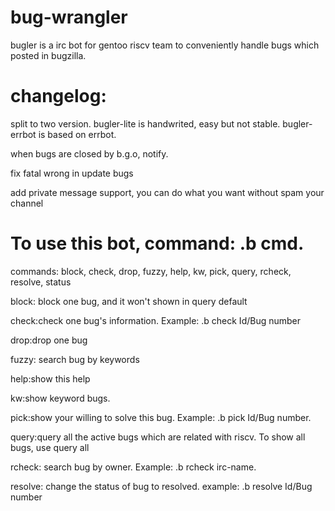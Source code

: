 # bug-wrangler
bugler is a irc bot for gentoo riscv team to conveniently handle bugs which posted in bugzilla. 
# changelog: 

split to two version. bugler-lite is handwrited, easy but not stable. bugler-errbot is based on errbot.

when bugs are closed by b.g.o, notify.

fix fatal wrong in update bugs

add private message support, you can do what you want without spam your channel
# To use this bot, command: .b cmd.
commands: block, check, drop, fuzzy, help, kw, pick, query, rcheck, resolve, status

block: block one bug, and it won't shown in query default

check:check one bug's information. Example: .b check Id/Bug number

drop:drop one bug

fuzzy: search bug by keywords

help:show this help

kw:show keyword bugs.

pick:show your willing to solve this bug. Example: .b pick Id/Bug number.

query:query all the active bugs which are related with riscv. To show all bugs, use query all

rcheck: search bug by owner. Example: .b rcheck irc-name.

resolve: change the status of bug to resolved. example: .b resolve Id/Bug number
